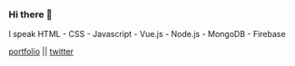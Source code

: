 ### Hi there 👋

   I speak HTML - CSS - Javascript - Vue.js - Node.js - MongoDB - Firebase

   <!-- 🌱I’m currently learning :  Typescript -->

   [portfolio](https://momodonzo.dev) || [twitter](https://twitter.com/hamedonzo)


<!--
**demahom18/demahom18** is a ✨ _special_ ✨ repository because its `README.md` (this file) appears on your GitHub profile.

Here are some ideas to get you started:

- 🔭 I’m currently working on ...
- 🌱 I’m currently learning ...
- 👯 I’m looking to collaborate on ...
- 🤔 I’m looking for help with ...
- 💬 Ask me about ...
- 📫 How to reach me: ...
- 😄 Pronouns: ...
- ⚡ Fun fact: ...
-->
